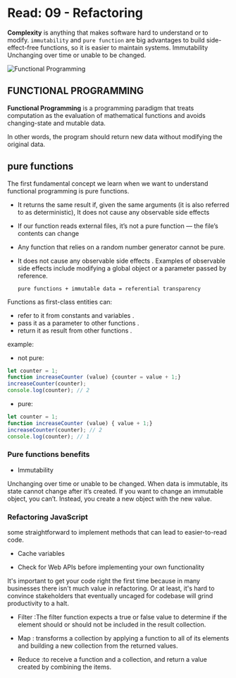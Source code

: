 # Read: 09 - Refactoring
 <b>Complexity</b> is anything that makes software hard to understand or to modify.
`immutability` and `pure function` are big advantages to build side-effect-free functions, so it is easier to maintain systems.
Immutability Unchanging over time or unable to be changed.

![Functional Programming](https://res.cloudinary.com/practicaldev/image/fetch/s--YdnYpB3u--/c_imagga_scale,f_auto,fl_progressive,h_900,q_auto,w_1600/https://thepracticaldev.s3.amazonaws.com/i/nty82qv6m2sdjdwla7ue.png)

## FUNCTIONAL PROGRAMMING

**Functional Programming** is a programming paradigm that treats computation as the evaluation of mathematical functions and avoids changing-state and mutable data.

In other words, the program should return new data without modifying the original data.

## pure functions

The first fundamental concept we learn when we want to understand functional programming is pure functions.

* It returns the same result if, given the same arguments (it is also referred to as deterministic), It does not cause any observable side effects

* If our function reads external files, it’s not a pure function — the file’s contents can change

* Any function that relies on a random number generator cannot be pure.

* It does not cause any observable side effects  .
Examples of observable side effects include modifying a global object or a parameter passed by reference.

   `pure functions + immutable data = referential transparency`

 Functions as first-class entities can:
- refer to it from constants and variables .
- pass it as a parameter to other functions .
- return it as result from other functions .

example:
* not pure:

```js
let counter = 1;
function increaseCounter (value) {counter = value + 1;}
increaseCounter(counter);
console.log(counter); // 2
```

* pure:

```js
let counter = 1;
function increaseCounter (value) { value + 1;}
increaseCounter(counter); // 2
console.log(counter); // 1
```

### Pure functions benefits

* Immutability

Unchanging over time or unable to be changed.
When data is immutable, its state cannot change after it’s created. If you want to change an immutable object, you can’t. Instead, you create a new object with the new value.


### Refactoring JavaScript 

some straightforward to implement methods that can lead to easier-to-read code. 

* Cache variables 

* Check for Web APIs before implementing your own functionality

It's important to get your code right the first time because in many businesses there isn't much value in refactoring. Or at least, it's hard to convince stakeholders that eventually uncaged for codebase will grind productivity to a halt.

* Filter :The filter function expects a true or false value to determine if the element should or should not be included in the result collection.

* Map : transforms a collection by applying a function to all of its elements and building a new collection from the returned values.

* Reduce :to receive a function and a collection, and return a value created by combining the items.